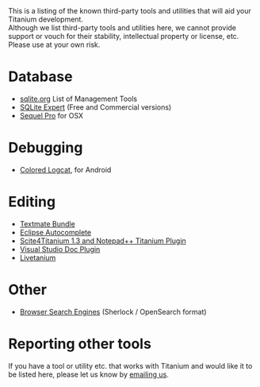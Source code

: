 <summary>
    This is a listing of the known third-party tools and utilities that will aid your Titanium development.
</summary>

<warning>
    Although we list third-party tools and utilities here, we cannot provide support or vouch for their stability, intellectual property or license, etc. Please use at your own risk.
</warning>

# Database

* [sqlite.org](http://www.sqlite.org/cvstrac/wiki?p=ManagementTools) List of Management Tools
* [SQLite Expert](http://www.sqliteexpert.com/features.html) (Free and Commercial versions)
* [Sequel Pro](http://www.sequelpro.com/) for OSX

# Debugging

* [Colored Logcat](http://jsharkey.org/blog/2009/04/22/modifying-the-android-logcat-stream-for-full-color-debugging/), for Android

# Editing

* [Textmate Bundle](http://developer.appcelerator.com/blog/2010/06/titanium-mobile-textmate-bundle.html)
* [Eclipse Autocomplete](http://jameslow.com/2010/05/31/titanium-autocomplete-eclipse/)
* [Scite4Titanium 1.3 and Notepad++ Titanium Plugin](http://docs.google.com/View?id=dfrprrw7_19cvmjqkck)
* [Visual Studio Doc Plugin](http://www.jeremymelton.com/blog/2010/10/appcelerator-titanium-vsdoc-for-visual-studio/)
* [Livetanium](http://blog.krawaller.se/livetanium)

# Other

* [Browser Search Engines](http://mycroft.mozdev.org/search-engines.html?name=appcelerator&category=64&author=hal+h) (Sherlock / OpenSearch format)

# Reporting other tools

If you have a tool or utility etc. that works with Titanium and would like it to be listed here, please let us know by [emailing us](mailto:docs@appcelerator.com).

